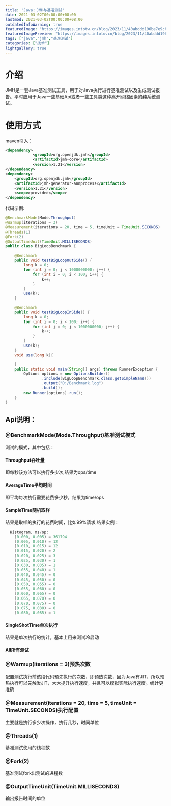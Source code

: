 ```yaml
---
title: 'Java：JMH与基准测试'
date: 2021-03-02T00:00:00+08:00
lastmod: 2021-03-02T00:00:00+08:00
outdatedInfoWarning: true
featuredImage: "https://images.intotw.cn/blog/2023/11/40abddd196be7e9cb79b83534d4983a4.webp"
featuredImagePreview: "https://images.intotw.cn/blog/2023/11/40abddd196be7e9cb79b83534d4983a4.webp"
tags: ["java","jmh","基准测试"]
categories: ["技术"]
lightgallery: true
---
```


# 介绍
JMH是一套Java基准测试工具，用于对Java执行进行基准测试以及生成测试报告。平时应用于Java一些基础Api或者一些工具类这种离开网络因素的纯系统测试。

# 使用方式
maven引入：
```xml
<dependency>
            <groupId>org.openjdk.jmh</groupId>
            <artifactId>jmh-core</artifactId>
            <version>1.21</version>
</dependency>
<dependency>
    <groupId>org.openjdk.jmh</groupId>
    <artifactId>jmh-generator-annprocess</artifactId>
    <version>1.21</version>
    <scope>provided</scope>
</dependency>
```
代码示例:
```java
@BenchmarkMode(Mode.Throughput)
@Warmup(iterations = 3)
@Measurement(iterations = 20, time = 5, timeUnit = TimeUnit.SECONDS)
@Threads(1)
@Fork(2)
@OutputTimeUnit(TimeUnit.MILLISECONDS)
public class BigLoopBenchmark {

    @Benchmark
    public void testBigLoopOutSide() {
        long k = 0;
        for (int j = 0; j < 1000000000; j++) {
            for (int i = 0; i < 100; i++) {
                k++;
            }
        }
        use(k);
    }

    @Benchmark
    public void testBigLoopInSide() {
        long k = 0;
        for (int i = 0; i < 100; i++) {
            for (int j = 0; j < 1000000000; j++) {
                k++;
            }
        }
        use(k);
    }
    void use(long k){

    }
    public static void main(String[] args) throws RunnerException {
        Options options = new OptionsBuilder()
                .include(BigLoopBenchmark.class.getSimpleName())
                .output("D:/Benchmark.log")
                .build();
        new Runner(options).run();
    }
}
```

## Api说明：
### @BenchmarkMode(Mode.Throughput)基准测试模式
测试的模式，其中包括：
#### Throughput吞吐量
即每秒该方法可以执行多少次,结果为ops/time
#### AverageTime平均时间
即平均每次执行需要花费多少秒，结果为time/ops
#### SampleTime随机取样
结果是取样的执行的花费时间，比如99%请求,结果实例：
```java
  Histogram, ms/op:
    [0.000, 0.005) = 361794 
    [0.005, 0.010) = 12 
    [0.010, 0.015) = 12 
    [0.015, 0.020) = 2 
    [0.020, 0.025) = 3 
    [0.025, 0.030) = 1 
    [0.030, 0.035) = 1 
    [0.035, 0.040) = 1 
    [0.040, 0.045) = 0 
    [0.045, 0.050) = 0 
    [0.050, 0.055) = 0 
    [0.055, 0.060) = 0 
    [0.060, 0.065) = 0 
    [0.065, 0.070) = 0 
    [0.070, 0.075) = 0 
    [0.075, 0.080) = 0 
    [0.080, 0.085) = 1 
```
#### SingleShotTime单次执行
结果是单次执行的统计，基本上用来测试冷启动

#### All所有测试

### @Warmup(iterations = 3)预热次数
配置测试执行前该段代码预先执行的次数，即预热次数，因为Java有JIT，所以预热执行可以先触发JIT，大大提升执行速度，并且可以模拟实际执行速度。统计更准确
### @Measurement(iterations = 20, time = 5, timeUnit = TimeUnit.SECONDS)执行配置
主要就是执行多少次操作，执行几秒，时间单位
### @Threads(1)
基准测试使用的线程数
### @Fork(2)
基准测试fork出测试的进程数
### @OutputTimeUnit(TimeUnit.MILLISECONDS)
输出报告时间的单位
